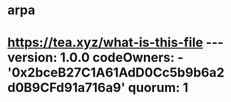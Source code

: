 # arpa
# https://tea.xyz/what-is-this-file --- version: 1.0.0 codeOwners:   - '0x2bceB27C1A61AdD0Cc5b9b6a2d0B9CFd91a716a9' quorum: 1
